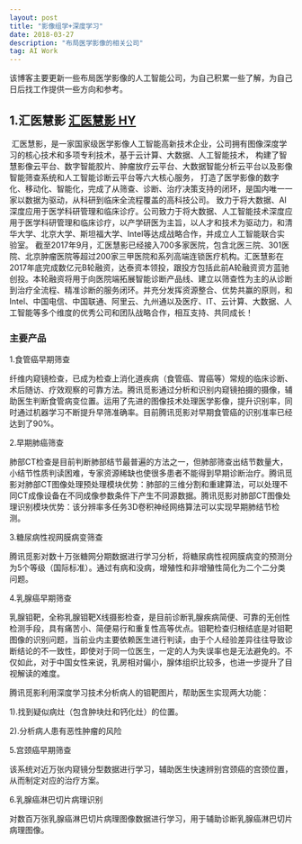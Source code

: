 ```yaml
---
layout: post
title: "影像组学+深度学习"
date: 2018-03-27 
description: "布局医学影像的相关公司"
tag: AI Work 
---  
```

  
  该博客主要更新一些布局医学影像的人工智能公司，为自己积累一些了解，为自己日后找工作提供一些方向和参考。
  
## 1.汇医慧影 <a target="_blank" href="http://www.huiyihuiying.com/idoctor/html/newLoginVersion2/dist/html/index.html/"> 汇医慧影 HY </a>

  汇医慧影，是一家国家级医学影像人工智能高新技术企业，公司拥有图像深度学习的核心技术和多项专利技术，基于云计算、大数据、人工智能技术，
构建了智慧影像云平台、数字智能胶片、肿瘤放疗云平台、大数据智能分析云平台以及影像智能筛查系统和人工智能诊断云平台等六大核心服务，
打造了医学影像的数字化、移动化、智能化，完成了从筛查、诊断、治疗决策支持的闭环，是国内唯一一家以数据为驱动，从科研到临床全流程覆盖的高科技公司。
致力于将大数据、AI深度应用于医学科研管理和临床诊疗。公司致力于将大数据、人工智能技术深度应用于医学科研管理和临床诊疗，以产学研医为主旨，以人才和技术为驱动力，和清华大学、北京大学、斯坦福大学、Intel等达成战略合作，并成立人工智能联合实验室。
截至2017年9月，汇医慧影已经接入700多家医院，包含北医三院、301医院、北京肿瘤医院等超过200家三甲医院和系列高端连锁医疗机构。汇医慧影在2017年底完成数亿元B轮融资，达泰资本领投，跟投方包括此前A轮融资资方蓝驰创投。本轮融资将用于向医院端拓展智能诊断产品线、建立以筛查性为主的从诊断到治疗全流程、精准诊断的服务闭环。并充分发挥资源整合、优势共赢的原则，和Intel、中国电信、中国联通、阿里云、九州通以及医疗、IT、云计算、大数据、人工智能等多个维度的优秀公司和团队战略合作，相互支持、共同成长！
  
### 主要产品

1.食管癌早期筛查

纤维内窥镜检查，已成为检查上消化道疾病（食管癌、胃癌等）常规的临床诊断、术后随访、疗效观察的可靠方法。腾讯觅影通过分析和识别内窥镜拍摄的摄像，辅助医生判断食管病变位置。运用了先进的图像技术处理医学影像，提升识别率，同时通过机器学习不断提升早筛准确率。目前腾讯觅影对早期食管癌的识别准率已经达到了90%。

2.早期肺癌筛查

肺部CT检查是目前判断肺部结节最普遍的方法之一，但肺部筛查出结节数量大，小结节性质判读困难，专家资源稀缺也使很多患者不能得到早期诊断治疗。腾讯觅影对肺部CT图像处理预处理模块优势：肺部的三维分割和重建算法，可以处理不同CT成像设备在不同成像参数条件下产生不同源数据。腾讯觅影对肺部CT图像处理识别模块优势：该分辨率多任务3D卷积神经网络算法可以实现早期肺结节检测。

3.糖尿病性视网膜病变筛查

腾讯觅影对数十万张糖网分期数据进行学习分析，将糖尿病性视网膜病变的预测分为5个等级（国际标准）。通过有病和没病，增殖性和非增殖性简化为二个二分类问题。

4.乳腺癌早期筛查

乳腺钼靶，全称乳腺钼靶X线摄影检查，是目前诊断乳腺疾病简便、可靠的无创性检测手段，具有痛苦小、简便易行和重复性高等优点。钼靶检查归根结底是对钼靶图像的识别问题，当前业内主要依赖医生进行判读，由于个人经验差异往往导致诊断结论的不一致性，即使对于同一位医生，一定的人为失误率也是无法避免的。不仅如此，对于中国女性来说，乳房相对偏小，腺体组织比较多，也进一步提升了目视解读的难度。

腾讯觅影利用深度学习技术分析病人的钼靶图片，帮助医生实现两大功能：

1).找到疑似病灶（包含肿块灶和钙化灶）的位置。

2).分析病人患有恶性肿瘤的风险

5.宫颈癌早期筛查

该系统对近万张内窥镜分型数据进行学习，辅助医生快速辨别宫颈癌的宫颈位置，从而制定对应的治疗方案。

6.乳腺癌淋巴切片病理识别

对数百万张乳腺癌淋巴切片病理图像数据进行学习，用于辅助诊断乳腺癌淋巴切片病理图像。
